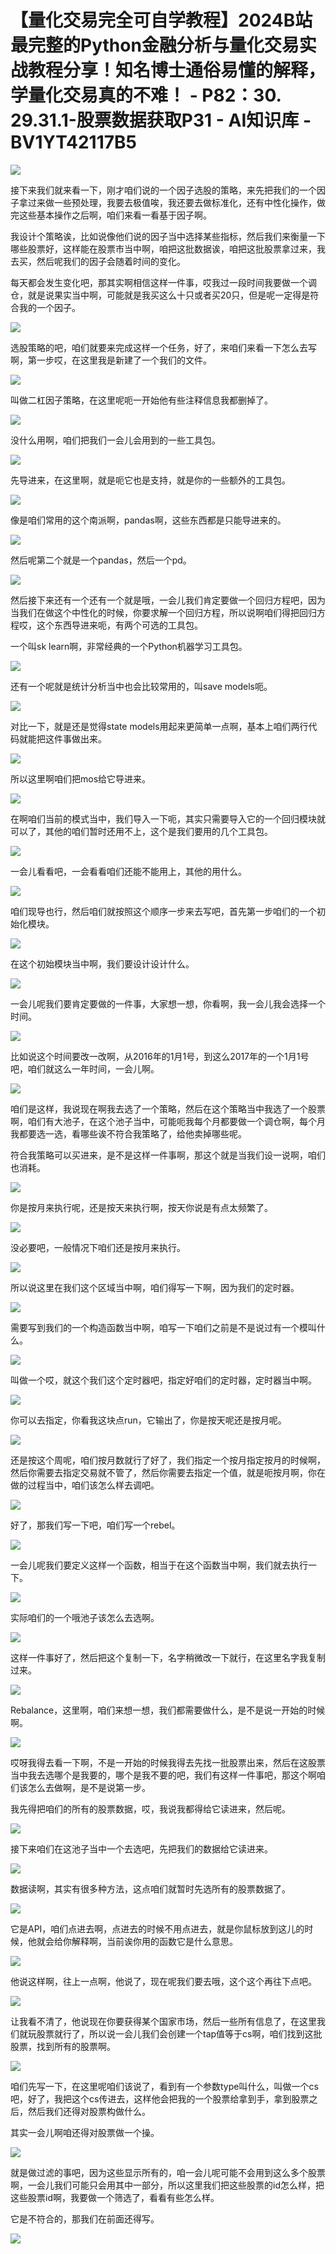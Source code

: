 # 【量化交易完全可自学教程】2024B站最完整的Python金融分析与量化交易实战教程分享！知名博士通俗易懂的解释，学量化交易真的不难！ - P82：30. 29.31.1-股票数据获取P31 - AI知识库 - BV1YT42117B5

![](img/b59711036fe82a5a910c83072a279721_0.png)

接下来我们就来看一下，刚才咱们说的一个因子选股的策略，来先把我们的一个因子拿过来做一些预处理，我要去极值唉，我还要去做标准化，还有中性化操作，做完这些基本操作之后啊，咱们来看一看基于因子啊。

我设计个策略诶，比如说像他们说的因子当中选择某些指标，然后我们来衡量一下哪些股票好，这样能在股票市当中啊，咱把这批数据诶，咱把这批股票拿过来，我去买，然后呢我们的因子会随着时间的变化。

每天都会发生变化吧，那其实啊相信这样一件事，哎我过一段时间我要做一个调仓，就是说果实当中啊，可能就是我买这么十只或者买20只，但是呢一定得是符合我的一个因子。



![](img/b59711036fe82a5a910c83072a279721_2.png)

选股策略的吧，咱们就要来完成这样一个任务，好了，来咱们来看一下怎么去写啊，第一步哎，在这里我是新建了一个我们的文件。



![](img/b59711036fe82a5a910c83072a279721_4.png)

叫做二杠因子策略，在这里呢呃一开始他有些注释信息我都删掉了。

![](img/b59711036fe82a5a910c83072a279721_6.png)

没什么用啊，咱们把我们一会儿会用到的一些工具包。

![](img/b59711036fe82a5a910c83072a279721_8.png)

先导进来，在这里啊，就是呃它也是支持，就是你的一些额外的工具包。

![](img/b59711036fe82a5a910c83072a279721_10.png)

像是咱们常用的这个南派啊，pandas啊，这些东西都是只能导进来的。

![](img/b59711036fe82a5a910c83072a279721_12.png)

然后呢第二个就是一个pandas，然后一个pd。

![](img/b59711036fe82a5a910c83072a279721_14.png)

然后接下来还有一个还有一个就是哦，一会儿我们肯定要做一个回归方程吧，因为当我们在做这个中性化的时候，你要求解一个回归方程，所以说啊咱们得把回归方程哎，这个东西导进来呃，有两个可选的工具包。

一个叫sk learn啊，非常经典的一个Python机器学习工具包。

![](img/b59711036fe82a5a910c83072a279721_16.png)

还有一个呢就是统计分析当中也会比较常用的，叫save models呃。

![](img/b59711036fe82a5a910c83072a279721_18.png)

对比一下，就是还是觉得state models用起来更简单一点啊，基本上咱们两行代码就能把这件事做出来。



![](img/b59711036fe82a5a910c83072a279721_20.png)

所以这里啊咱们把mos给它导进来。

![](img/b59711036fe82a5a910c83072a279721_22.png)

在啊咱们当前的模式当中，我们导入一下呃，其实只需要导入它的一个回归模块就可以了，其他的咱们暂时还用不上，这个是我们要用的几个工具包。



![](img/b59711036fe82a5a910c83072a279721_24.png)

一会儿看看吧，一会看看咱们还能不能用上，其他的用什么。

![](img/b59711036fe82a5a910c83072a279721_26.png)

咱们现导也行，然后咱们就按照这个顺序一步来去写吧，首先第一步咱们的一个初始化模块。

![](img/b59711036fe82a5a910c83072a279721_28.png)

在这个初始模块当中啊，我们要设计设计什么。

![](img/b59711036fe82a5a910c83072a279721_30.png)

一会儿呢我们要肯定要做的一件事，大家想一想，你看啊，我一会儿我会选择一个时间。

![](img/b59711036fe82a5a910c83072a279721_32.png)

比如说这个时间要改一改啊，从2016年的1月1号，到这么2017年的一个1月1号吧，咱们就这么一年时间，一会儿啊。



![](img/b59711036fe82a5a910c83072a279721_34.png)

咱们是这样，我说现在啊我去选了一个策略，然后在这个策略当中我选了一个股票啊，咱们有大池子，在这个池子当中，可能呃我每个月都要做一个调仓啊，每个月我都要选一选，看哪些诶不符合我策略了，给他卖掉哪些呢。

符合我策略可以买进来，是不是这样一件事啊，那这个就是当我们设一说啊，咱们也消耗。

![](img/b59711036fe82a5a910c83072a279721_36.png)

你是按月来执行呢，还是按天来执行啊，按天你说是有点太频繁了。

![](img/b59711036fe82a5a910c83072a279721_38.png)

没必要吧，一般情况下咱们还是按月来执行。

![](img/b59711036fe82a5a910c83072a279721_40.png)

所以说这里在我们这个区域当中啊，咱们得写一下啊，因为我们的定时器。

![](img/b59711036fe82a5a910c83072a279721_42.png)

需要写到我们的一个构造函数当中啊，咱写一下咱们之前是不是说过有一个模叫什么。

![](img/b59711036fe82a5a910c83072a279721_44.png)

叫做一个哎，就这个我们这个定时器吧，指定好咱们的定时器，定时器当中啊。

![](img/b59711036fe82a5a910c83072a279721_46.png)

你可以去指定，你看我这块点run，它输出了，你是按天呢还是按月呢。

![](img/b59711036fe82a5a910c83072a279721_48.png)

还是按这个周呢，咱们按月数就行了好了，我们指定一个按月指定按月的时候啊，然后你需要去指定交易就不管了，然后你需要去指定一个值，就是呃按月啊，你在做的过程当中，咱们该怎么样去调吧。



![](img/b59711036fe82a5a910c83072a279721_50.png)

好了，那我们写一下吧，咱们写一个rebel。

![](img/b59711036fe82a5a910c83072a279721_52.png)

一会儿呢我们要定义这样一个函数，相当于在这个函数当中啊，我们就去执行一下。

![](img/b59711036fe82a5a910c83072a279721_54.png)

实际咱们的一个哦池子该怎么去选啊。

![](img/b59711036fe82a5a910c83072a279721_56.png)

这样一件事好了，然后把这个复制一下，名字稍微改一下就行，在这里名字我复制过来。

![](img/b59711036fe82a5a910c83072a279721_58.png)

Rebalance，这里啊，咱们来想一想，我们都需要做什么，是不是说一开始的时候啊。

![](img/b59711036fe82a5a910c83072a279721_60.png)

哎呀我得去看一下啊，不是一开始的时候我得去先找一批股票出来，然后在这股票当中我去选哪个是我要的，哪个是我不要的吧，我们有这样一件事吧，那这个啊咱们该怎么去做啊，是不是说第一步。

我先得把咱们的所有的股票数据，哎，我说我都得给它读进来，然后呢。

![](img/b59711036fe82a5a910c83072a279721_62.png)

接下来咱们在这池子当中一个去选吧，先把我们的数据给它读进来。

![](img/b59711036fe82a5a910c83072a279721_64.png)

数据读啊，其实有很多种方法，这点咱们就暂时先选所有的股票数据了。

![](img/b59711036fe82a5a910c83072a279721_66.png)

它是API，咱们点进去啊，点进去的时候不用点进去，就是你鼠标放到这儿的时候，他就会给你解释啊，当前诶你用的函数它是什么意思。



![](img/b59711036fe82a5a910c83072a279721_68.png)

他说这样啊，往上一点啊，他说了，现在呢我们要去哦，这个这个再往下点吧。

![](img/b59711036fe82a5a910c83072a279721_70.png)

让我看不清了，他说现在你要获得某个国家市场，然后一些所有信息了，在这里我们就玩股票就行了，所以说一会儿我们会创建一个tap值等于cs啊，咱们找到这批股票，找到所有的股票啊。



![](img/b59711036fe82a5a910c83072a279721_72.png)

咱们先写一下，在这里呢咱们该说了，看到有一个参数type叫什么，叫做一个cs吧，好了，我把这个cs传进去，这样他会把我的一个股票给拿到手，拿到股票之后，然后我们还得对股票构做什么。

其实一会儿啊咱还得对股票做一个操。

![](img/b59711036fe82a5a910c83072a279721_74.png)

就是做过滤的事吧，因为这些显示所有的，咱一会儿呢可能不会用到这么多个股票啊，一会儿我们可能只会用其中一部分，所以这里我们把这些股票的id怎么样，把这些股票id啊，我要做一个筛选了，看看有些怎么样。

它是不符合的，那我们在前面还得写。

![](img/b59711036fe82a5a910c83072a279721_76.png)